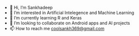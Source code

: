 - 👋 Hi, I’m Sankhadeep
- 👀 I’m interested in Artificial Intelegence and Machine Learning
- 🌱 I’m currently learning R and Keras
- 💞️ I’m looking to collaborate on Android apps and AI projects
- 📫 How to reach me coolsankh369@gmail.com

<!---
Sankhadeep369/Sankhadeep369 is a ✨ special ✨ repository because its `README.md` (this file) appears on your GitHub profile.
You can click the Preview link to take a look at your changes.
--->
